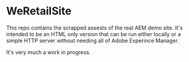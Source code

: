 # WeRetailSite

This repo contains the scrapped assests of the real AEM demo site. It's intended to be an HTML only version that can be run either locally or a simple HTTP server without needing all of Adobe Experince Manager.

It's very much a work in progress.
